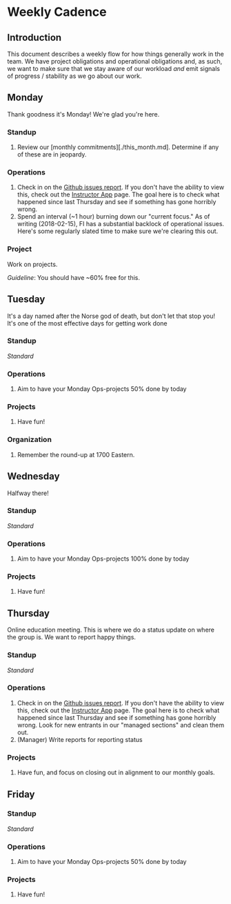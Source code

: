 # Weekly Cadence

## Introduction

This document describes a weekly flow for how things generally work in the
team. We have project obligations and operational obligations and, as such, we
want to make sure that we stay aware of our workload _and_ emit signals of
progress / stability as we go about our work.

## Monday

Thank goodness it's Monday! We're glad you're here.

### Standup

1. Review our [monthly commitments][./this_month.md]. Determine if any of these
   are in jeopardy.

### Operations

1. Check in on the [Github issues report][gir]. If you don't have the ability
   to view this, check out the [Instructor App][ia] page. The goal here is to
   check what happened since last Thursday and see if something has gone horribly
   wrong.
2. Spend an interval (~1 hour) burning down our "current focus." As of writing
   (2018-02-15), FI has a substantial backlock of operational issues. Here's some
   regularly slated time to make sure we're clearing this out.

### Project

Work on projects.

_Guideline_: You should have ~60% free for this.

## Tuesday

It's a day named after the Norse god of death, but don't let that stop you!
It's one of the most effective days for getting work done

### Standup

_Standard_

### Operations

1. Aim to have your Monday Ops-projects 50% done by today

### Projects

1. Have fun!

### Organization

1. Remember the round-up at 1700 Eastern.

## Wednesday

Halfway there!

### Standup

_Standard_

### Operations

1. Aim to have your Monday Ops-projects 100% done by today

### Projects

1. Have fun!

## Thursday

Online education meeting. This is where we do a status update on where the
group is. We want to report happy things.

### Standup

_Standard_

### Operations

1. Check in on the [Github issues report][gir]. If you don't have the ability
   to view this, check out the [Instructor App][ia] page. The goal here is to
   check what happened since last Thursday and see if something has gone horribly
   wrong. Look for new entrants in our "managed sections" and clean them out.
2. (Manager) Write reports for reporting status

### Projects

1. Have fun, and focus on closing out in alignment to our monthly goals.

## Friday

### Standup

_Standard_

### Operations

1. Aim to have your Monday Ops-projects 50% done by today

### Projects

1. Have fun!


[gir]: http://localhost:5000/curriculum/github_issues_report
[ia]: ./instructor_app.md
